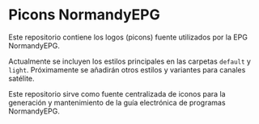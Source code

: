 # Picons NormandyEPG

Este repositorio contiene los logos (picons) fuente utilizados por la EPG NormandyEPG.

Actualmente se incluyen los estilos principales en las carpetas `default` y `light`. Próximamente se añadirán otros estilos y variantes para canales satélite.

Este repositorio sirve como fuente centralizada de iconos para la generación y mantenimiento de la guía electrónica de programas NormandyEPG.
